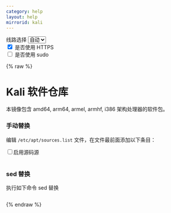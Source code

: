 ```yaml
---
category: help
layout: help
mirrorid: kali
---
```


<!-- 本 markdown 从 tuna/mirrorz-help-ng 自动生成，如需修改请参阅该仓库 -->

<style>.z-help tmpl { display: none }</style>

<div class="z-wrap">
    <form class="z-form z-global" onchange="form_update(null)" onsubmit="return false">
        <div>
            <label for="e0a5cecb">线路选择</label>
            <select id="e0a5cecb" name="host">
                <option selected="selected" value="{{ site.url }}">自动</option>
                <option value="{{ site.urlv4 }}">IPv4</option>
                <option value="{{ site.urlv6 }}">IPv6</option>
            </select>
        </div>
        <div>
            <input id="144d763c" name="_scheme" type="checkbox" checked>
            <label for="144d763c">是否使用 HTTPS</label>
        </div>
        <div>
            <input id="4659e7da" name="_sudo" type="checkbox">
            <label for="4659e7da">是否使用 sudo</label>
        </div>
    </form>
</div>
{% raw %}
<div class="z-help"><h1>Kali 软件仓库</h1>
<p>本镜像包含 amd64, arm64, armel, armhf, i386 架构处理器的软件包。</p>
<h3>手动替换</h3>
<p>编辑 <code>/etc/apt/sources.list</code> 文件，在文件最前面添加以下条目：</p>
<div class="z-wrap"><form class="z-form" onchange="form_update(event)" onsubmit="return false"><div><input id="826655d6" name="src" title="源码源通常用于构建和调试，开启后影响更新速度" type="checkbox"/><label for="826655d6" title="源码源通常用于构建和调试，开启后影响更新速度">启用源码源</label></div></form><pre class="z-code"></pre></div><tmpl z-input="src" z-path="/etc/apt/sources.list">
deb {{endpoint}} kali-rolling main non-free contrib
{{src}}deb-src {{endpoint}} kali-rolling main non-free contrib
</tmpl>
<h3>sed 替换</h3>
<p>执行如下命令 sed 替换</p>
<div class="z-wrap"><form class="z-form" onchange="form_update(event)" onsubmit="return false"></form><pre class="z-code"></pre></div><tmpl z-lang="bash">
{{sudo}}sed -i "s@http://http.kali.org/kali@{{endpoint}}@g" /etc/apt/sources.list
</tmpl><script id="z-config" type="application/x-mirrorz-help">eyJfIjogIkthbGkgXHU4ZjZmXHU0ZWY2XHU0ZWQzXHU1ZTkzIiwgImJsb2NrIjogWyJrYWxpIl0sICJpbnB1dCI6IHsic3JjIjogeyJfIjogIlx1NTQyZlx1NzUyOFx1NmU5MFx1NzgwMVx1NmU5MCIsICJub3RlIjogIlx1NmU5MFx1NzgwMVx1NmU5MFx1OTAxYVx1NWUzOFx1NzUyOFx1NGU4ZVx1Njc4NFx1NWVmYVx1NTQ4Y1x1OGMwM1x1OGJkNVx1ZmYwY1x1NWYwMFx1NTQyZlx1NTQwZVx1NWY3MVx1NTRjZFx1NjZmNFx1NjViMFx1OTAxZlx1NWVhNiIsICJ0cnVlIjogIiIsICJmYWxzZSI6ICIjICJ9fSwgIm5hbWUiOiAia2FsaSJ9</script>
</div>

{% endraw %}

<script src="/static/js/mustache.js?{{ site.data['hash'] }}"></script>
<script src="/static/js/zdocs.js?{{ site.data['hash'] }}"></script>
